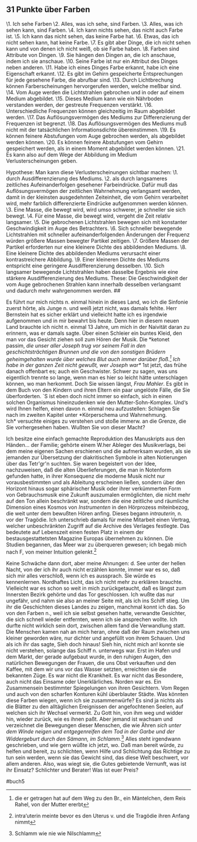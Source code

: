 ## 31 Punkte über Farben
\1. Ich sehe Farben
\2. Alles, was ich sehe, sind Farben.
\3. Alles, was ich sehen kann, sind Farben.
\4. Ich kann nichts sehen, das nicht auch Farbe ist.
\5. Ich kann das nicht sehen, das keine Farbe hat.
\6. Etwas, das ich nicht sehen kann, hat keine Farbe.
\7. Es gibt aber Dinge, die ich nicht sehen kann und von denen ich nicht weiß, ob sie Farbe haben.
\8. Farben sind Attribute von Dingen.
\9. Sie hängen den Dingen an, die ich anschaue, indem ich sie anschaue.
\10. Seine Farbe ist nur ein Attribut des Dinges neben anderen.
\11. Habe ich eines Dinges Farbe erkannt, habe ich eine Eigenschaft erkannt.
\12. Es gibt im Gehirn gespeicherte Entsprechungen für jede gesehene Farbe, die abrufbar sind.
\13. Durch Lichtbrechung können Farberscheinungen hervorgerufen werden, welche meßbar sind.
\14. Vom Auge werden die Lichtstrahlen gebrochen und in oder auf einem Medium abgebildet.
\15. Dieses Medium kann wie ein Nährboden verstanden werden, der gestreute Frequenzen verstärkt.
\16. Unterschiedliche Frequenzen können gleichzeitig im Raum abgebildet werden.
\17. Das Auflösungsvermögen des Mediums zur Differenzierung der Frequenzen ist begrenzt.
\18. Das Auflösungsvermögen des Mediums muß nicht mit der tatsächlichen Informationsdichte übereinstimmen.
\19. Es können feinere Abstufungen vom Auge gebrochen werden, als abgebildet werden können.
\20. Es können feinere Abstufungen vom Gehirn gespeichert werden, als in einem Moment abgebildet werden können.
\21. Es kann also auf dem Wege der Abbildung im Medium Verlusterscheinungen geben.

Hypothese: Man kann diese Verlusterscheinungen sichtbar machen:
\1. durch Ausdifferenzierung des Mediums.
\2. als durch langsameres zeitliches Aufeinanderfolgen gesehener Farbeindrücke. Dafür muß das Auflösungsvermögen der zeitlichen Wahrnehmung verlangsamt werden, damit in der kleinsten ausgedehnten Zeiteinheit, die vom Gehirn verarbeitet wird, mehr farblich differenzierte Eindrücke aufgenommen werden können.
\3. Eine Masse, die bewegt wird, wird umso schwerer, je schneller sie sich bewegt.
\4. Für eine Masse, die bewegt wird, vergeht die Zeit relativ langsamer.
\5. Die gebrochenen Lichtstrahlen bewegen sich mit konstanter Geschwindigkeit im Auge des Betrachters.
\6. Sich schneller bewegende Lichtstrahlen mit schneller aufeinanderfolgenden Änderungen der Frequenz würden größere Massen bewegter Partikel zeitigen. 
\7. Größere Massen der Partikel erforderten nur eine kleinere Dichte des abbildenden Mediums.
\8. Eine kleinere Dichte des abbildenden Mediums verursacht einer kontrastreichere Abbildung. 
\9. Einer kleineren Dichte des Mediums entspricht eine geringere Ausdifferenzierung desselben.
\10. Sich langsamer bewegende Lichtstrahlen haben dasselbe Ergebnis wie eine stärkere Ausdifferenzierung des Mediums. 
These: Die Geschwindigkeit der vom Auge gebrochenen Strahlen kann innerhalb desselben verlangsamt und dadurch mehr wahrgenommen werden.
\#\# 

Es führt nur mich nichts n. einmal hinein in dieses Land, wo ich die Sinfonie zuerst hörte, als Junge n. und weiß jetzt nicht, was damals fehlte. Herr Bernstein hat es sicher erklärt und vielleicht hatte ich es irgendwie aufgenommen und in mir bewahrt bis heute. Denn hier in diesem neuen Land brauchte ich nicht n. einmal 13 Jahre, um mich in der Naivität daran zu erinnern, was er damals sagte. Über einen Schleier ein buntes Kleid, den man vor das Gesicht ziehen soll zum Hören der Musik. Die *ketonet passim, *die unser aller Joseph trug vor seinem Fall in den geschichtsträchtigen Brunnen und die von den sonstigen Brüdern geheimgehalten wurde über welches Blut auch immer darüber floß.[^1] Ich habe in der ganzen Zeit nicht gewußt, wer Joseph war\** 1st jetzt, das frühe danach offenbart es; auch ein Geschwister. Schwer zu sagen, was uns eigentlich trennte so lange, wenn man es hier so leicht hätte unterschlagen können, wo man herkommt. Doch Sie wissen längst, *Frau Mahler*. Es gibt in dem Buch von den Kindern und ihren Eltern ein paar ungelöste Fälle, die Sie überforderten. \`S ist eben doch nicht immer so einfach, sich in einen solchen Organismus hineinzudenken wie den Mutter-Sohn-Komplex. Und‘s wird Ihnen helfen, einen davon n. einmal neu aufzustellen: Schlagen Sie nach im zweiten Kapitel unter *Körperschema und Wahrnehmung. Ich\* versuchte einiges zu verstehen und stoße immerw. an die Grenze, die Sie vorhergesehen haben. Wußten Sie von dieser Macht?

Ich besitze eine einfach gemachte Reproduktion des Manuskripts aus den Händen... der Familie; gehörte einem W.her Ableger des Musikverlags, bei dem meine eigenen Sachen erschienen und die aufmerksam wurden, als sie jemanden zur Übersetzung der diakritischen Symbole in alten Notierungen über das Tetr'gr'n suchten. Sie waren begeistert von der Idee, nachzuweisen, daß die alten Überlieferungen, die man in Notenform gefunden hatte, in ihrer Konsequenz die moderne Musik nicht nur vorausbestimmten und als Ableitung erscheinen ließen, sondern über den Horizont hinaus sogar sphärischer Musik oder ihrer verkümmerten Form von Gebrauchsmusik eine Zukunft auszumalen ermöglichten, die nicht mehr auf den Ton allein beschränkt war, sondern die eine zeitliche und räumliche Dimension eines Kosmos von *Instrumenten* in den Hörprozess miteinbezog, die weit unter dem bewußten Hören anfing. Dieses begann *intrauterin,* n. vor der Tragödie. Ich unterschrieb damals für meine Mitarbeit einen Vertrag, welcher unbeschränkten Zugriff auf die Archive des Verlages festlegte. Das bedeutete auf Lebenszeit einen festen Platz in einem der bestausgestattetsten Magazine Europas übernehmen zu können. Die Studien begannen, das Meer war zu überqueren gewesen; ich begab mich nach F, von meiner Intuition gelenkt.[^2]

Keine Schwäche dann dort, aber meine Ahnungen: d. See unter der hellen Nacht, von der ich ihr auch nicht erzählen konnte, immer war es so, daß sich mir alles verschloß, wenn ich es aussprach. Sie würde es kennenlernen. Nordhaftes Licht, das ich nicht mehr zu erklären brauchte. Vielleicht war es schon so weit in mich zurückgetaucht, daß es längst zum Innersten Bezirk gehörte und das Tor geschlossen. Ich wußte das nur ungefähr, und nahm sie also an meiner Seite mit, als ich ins Schiff stieg. Um ihr die Geschichten dieses Landes zu zeigen, manchmal konnt ich das. So von den Farben n., weil ich sie selbst gesehen hatte, verwandte Gesichter, die sich schnell wieder entfernten, wenn ich sie ansprechen wollte. Ich durfte nicht wirklich sein dort, zwischen allem fand die Verwandlung statt. Die Menschen kamen nah an mich heran, ohne daß der Raum zwischen uns kleiner geworden wäre, nur dichter und angefüllt von ihrem Schauen. 
Und als ich ihr das sagte, Sieh doch hinaus! Sieh hin, nicht mich an! konnte sie nicht verstehen, solange das Schiff n. unterwegs war. Erst im Hafen und dem Markt, der gerade aufgebaut wurde, in den ruhigen Augen, den natürlichen Bewegungen der Frauen, die uns Obst verkauften und den Kaffee, mit dem wir uns vor das Wasser setzten, erreichten sie die bekannten Züge. Es war nicht die Krankheit. Es war nicht das Besondere, auch nicht das Einsame oder Unerklärliches. Norden war es. Ein Zusammensein bestimmter Spiegelungen von ihren Gesichtern. Vom Regen und auch von den scharfen Konturen kühl überblauter Städte. Was könnten diese Farben wiegen, wenn ich sie zusammenwürfe? Es sind ja nichts als die Blätter zu den alltäglichen Ereignissen der angefochtenen Seelen, auf welchen sich ihr Wechsel vermerkt. Zu Gott hin, von ihm weg und widder hin, wieder zurück, wie es ihnen paßt. Aber jemand ist wachsam und verzeichnet die Bewegungen dieser Menschen, die wie Ähren *sich unter dem Winde neigen und entgegenreifen dem Tod in der Garbe und der Widdergeburt durch den Sämann, im Schlamm.*[^3] Alles steht irgendwann geschrieben, und wie gern wüßte ich jetzt, wo. Daß man bereit würde, zu helfen und bereit, zu schlichten, wenn Hilfe und Schlichtung das Richtige zu tun sein werden, wenn sie das Gewicht sind, das diese Welt beschwert, vor allem anderen. Also, was wiegt sie, die Gutes gebietende Vernunft, was ist ihr Einsatz? Schlichter und Berater! Was ist euer Preis?

[^1]:	die er getragen hat auf dem Weg zu den Br., ein Mäntelchen, dem Reis Rahel, von der Mutter ererbt

[^2]:	intra‘uterin meinte bevor es den Uterus v. und die Tragödie ihren Anfang nimmt

[^3]:	Schlamm wie nie wie Nilschlamm

#buch5